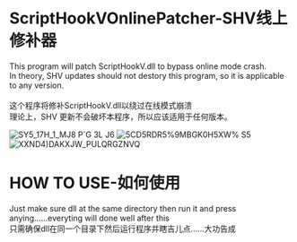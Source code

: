 # ScriptHookVOnlinePatcher-SHV线上修补器

This program will patch ScriptHookV.dll to bypass online mode crash.<br>
In theory, SHV updates should not destory this program, so it is applicable to any version.<br><br>
这个程序将修补ScriptHookV.dll以绕过在线模式崩溃<br>
理论上，SHV 更新不会破坏本程序，所以应该适用于任何版本。<br>

![SY5_17H_1_MJ8 P`G 3L J6](https://github.com/user-attachments/assets/b4f0979b-cdc2-4f9d-a298-c67353a6cfbd)
![5CD5RDR5%9MBGK0H5XW% S5](https://github.com/user-attachments/assets/bce60ed4-ff6f-4eca-aa51-cd6343920f82)
![XXND4)DAKXJW_PULQRGZNVQ](https://github.com/user-attachments/assets/48727a94-c6bd-4582-a041-16bf632b1f8a)

# HOW TO USE-如何使用

Just make sure dll at the same directory then run it and press anying......everyting will done well after this<br>
只需确保dll在同一个目录下然后运行程序并瞎吉儿点......大功告成<br>
